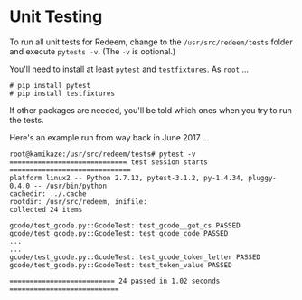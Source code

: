 # Unit Testing

To run all unit tests for Redeem, change to the `/usr/src/redeem/tests` folder and execute `pytests -v`. (The `-v` is optional.)

You'll need to install at least `pytest` and `testfixtures`. As `root` ...

```
# pip install pytest
# pip install testfixtures
```

If other packages are needed, you'll be told which ones when you try to run the tests.

Here's an example run from way back in June 2017 ...

```
root@kamikaze:/usr/src/redeem/tests# pytest -v
============================= test session starts ==============================
platform linux2 -- Python 2.7.12, pytest-3.1.2, py-1.4.34, pluggy-0.4.0 -- /usr/bin/python
cachedir: ../.cache
rootdir: /usr/src/redeem, inifile:
collected 24 items

gcode/test_gcode.py::GcodeTest::test_gcode__get_cs PASSED
gcode/test_gcode.py::GcodeTest::test_gcode_code PASSED
...
...
gcode/test_gcode.py::GcodeTest::test_gcode_token_letter PASSED
gcode/test_gcode.py::GcodeTest::test_token_value PASSED

========================== 24 passed in 1.02 seconds ===========================
```

